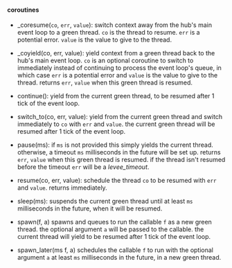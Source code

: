 

#### coroutines

* \_coresume(`co`, `err`, `value`):
	switch context away from the hub's main event loop to a green thread. `co` is
	the thread to resume. `err` is a potential error. `value` is the value to
	give to the thread.

* \_coyield(co, err, value):
	yield context from a green thread back to the hub's main event loop. `co` is
	an optional coroutine to switch to immediately instead of continuing to
	process the event loop's queue, in which case `err` is a potential error and
	`value` is the value to give to the thread. returns `err`, `value` when this
	green thread is resumed.

* continue():
	yield from the current green thread, to be resumed after 1 tick of the event
	loop.

* switch_to(co, err, value):
	yield from the current green thread and switch immediately to `co` with `err`
	and `value`. the current green thread will be resumed after 1 tick of the
	event loop.

* pause(ms):
	if `ms` is not provided this simply yields the current thread. otherwise, a
	timeout `ms` milliseconds in the future will be set up.  returns `err`,
	`value` when this green thread is resumed.  if the thread isn't resumed
	before the timeout `err` will be a *levee_timeout*.

* resume(co, err, value):
	schedule the thread `co` to be resumed with `err` and `value`. returns
	immediately.

* sleep(ms):
	suspends the current green thread until at least `ms` milliseconds in the
	future, when it will be resumed.

* spawn(f, a)
	spawns and queues to run the callable `f` as a new green thread. the optional
	argument `a` will be passed to the callable. the current thread will yield to
	be resumed after 1 tick of the event loop.

* spawn_later(ms f, a)
	schedules the callable `f` to run with the optional argument `a` at least
	`ms` milliseconds in the future, in a new green thread.
